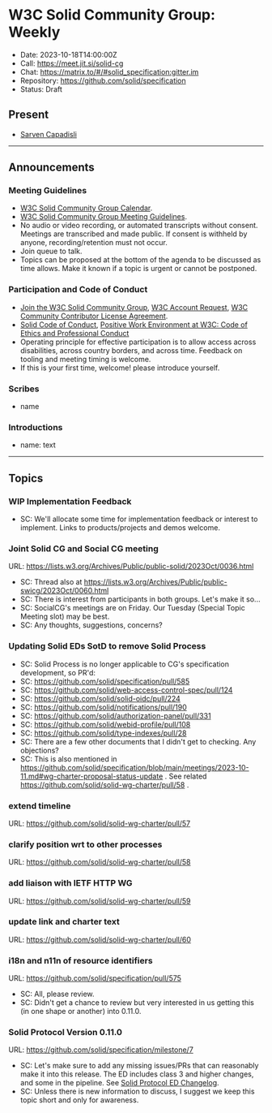 # W3C Solid Community Group: Weekly

* Date: 2023-10-18T14:00:00Z
* Call: https://meet.jit.si/solid-cg
* Chat: https://matrix.to/#/#solid_specification:gitter.im
* Repository: https://github.com/solid/specification
* Status: Draft

## Present
* [Sarven Capadisli](https://csarven.ca/#i)

---

## Announcements

### Meeting Guidelines
* [W3C Solid Community Group Calendar](https://www.w3.org/groups/cg/solid/calendar).
* [W3C Solid Community Group Meeting Guidelines](https://github.com/solid/specification/blob/main/meetings/README.md).
* No audio or video recording, or automated transcripts without consent. Meetings are transcribed and made public. If consent is withheld by anyone, recording/retention must not occur.
* Join queue to talk.
* Topics can be proposed at the bottom of the agenda to be discussed as time allows. Make it known if a topic is urgent or cannot be postponed.

### Participation and Code of Conduct
* [Join the W3C Solid Community Group](https://www.w3.org/community/solid/join), [W3C Account Request](http://www.w3.org/accounts/request), [W3C Community Contributor License Agreement](https://www.w3.org/community/about/agreements/cla/).
* [Solid Code of Conduct](https://github.com/solid/process/blob/main/code-of-conduct.md), [Positive Work Environment at W3C: Code of Ethics and Professional Conduct](https://www.w3.org/Consortium/cepc/)
* Operating principle for effective participation is to allow access across disabilities, across country borders, and across time. Feedback on tooling and meeting timing is welcome.
* If this is your first time, welcome! please introduce yourself.


### Scribes
* name

### Introductions
* name: text


---


## Topics

### WIP Implementation Feedback

* SC: We'll allocate some time for implementation feedback or interest to implement. Links to products/projects and demos welcome.


### Joint Solid CG and Social CG meeting
URL: https://lists.w3.org/Archives/Public/public-solid/2023Oct/0036.html

* SC: Thread also at https://lists.w3.org/Archives/Public/public-swicg/2023Oct/0060.html
* SC: There is interest from participants in both groups. Let's make it so...
* SC: SocialCG's meetings are on Friday. Our Tuesday (Special Topic Meeting slot) may be best.
* SC: Any thoughts, suggestions, concerns?


### Updating Solid EDs SotD to remove Solid Process

* SC: Solid Process is no longer applicable to CG's specification development, so PR'd:
* SC: https://github.com/solid/specification/pull/585
* SC: https://github.com/solid/web-access-control-spec/pull/124
* SC: https://github.com/solid/solid-oidc/pull/224
* SC: https://github.com/solid/notifications/pull/190
* SC: https://github.com/solid/authorization-panel/pull/331
* SC: https://github.com/solid/webid-profile/pull/108
* SC: https://github.com/solid/type-indexes/pull/28
* SC: There are a few other documents that I didn't get to checking. Any objections?
* SC: This is also mentioned in https://github.com/solid/specification/blob/main/meetings/2023-10-11.md#wg-charter-proposal-status-update . See related https://github.com/solid/solid-wg-charter/pull/58 .


### extend timeline
URL: https://github.com/solid/solid-wg-charter/pull/57

### clarify position wrt to other processes
URL: https://github.com/solid/solid-wg-charter/pull/58

### add liaison with IETF HTTP WG
URL: https://github.com/solid/solid-wg-charter/pull/59

### update link and charter text
URL: https://github.com/solid/solid-wg-charter/pull/60


### i18n and n11n of resource identifiers
URL: https://github.com/solid/specification/pull/575

* SC: All, please review.
* SC: Didn't get a chance to review but very interested in us getting this (in one shape or another) into 0.11.0.


### Solid Protocol Version 0.11.0
URL: https://github.com/solid/specification/milestone/7

* SC: Let's make sure to add any missing issues/PRs that can reasonably make it into this release. The ED includes class 3 and higher changes, and some in the pipeline. See [Solid Protocol ED Changelog](https://solidproject.org/ED/protocol#changelog).
* SC: Unless there is new information to discuss, I suggest we keep this topic short and only for awareness.
